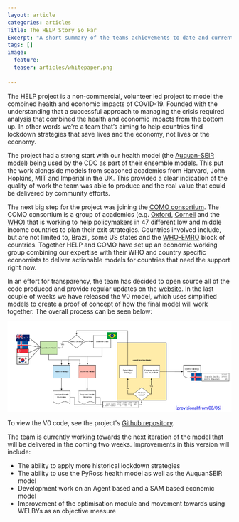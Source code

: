 ```yaml
---
layout: article
categories: articles
Title: The HELP Story So Far
Excerpt: "A short summary of the teams achievements to date and current plan"
tags: []
image:
  feature:
  teaser: articles/whitepaper.png

---
```


The HELP project is a non-commercial, volunteer led project to model the combined health and economic impacts of COVID-19. Founded with the understanding that a successful approach to managing the crisis required analysis that combined the health and economic impacts from the bottom up. In other words we’re a team that’s aiming to help countries find lockdown strategies that save lives and the economy, not lives or the economy.

The project had a strong start with our health model (the [Auquan-SEIR model](https://blog.auquan.com/page/cvdmdl2)) being used by the CDC as part of their ensemble models. This put the work alongside models from seasoned academics from Harvard, John Hopkins, MIT and Imperial in the UK. This provided a clear indication of the quality of work the team was able to produce and the real value that could be delivered by community efforts.

The next big step for the project was joining the [COMO consortium](https://www.tropicalmedicine.ox.ac.uk/news/como-consortium-the-covid-19-pandemic-modelling-in-context). The COMO consortium is a group of academics (e.g. [Oxford](https://www.tropicalmedicine.ox.ac.uk/team/lisa-white), [Cornell](https://weillcornell.org/nathanielhupert) and the [WHO](https://www.linkedin.com/in/keyrellous-adib/)) that is working to help policymakers in 47 different low and middle income countries to plan their exit strategies. Countries involved include, but are not limited to, Brazil, some US states and the [WHO-EMRO](http://www.emro.who.int/index.html) block of countries. Together HELP and COMO have set up an economic working group combining our expertise with their WHO and country specific economists to deliver actionable models for countries that need the support right now.

In an effort for transparency, the team has decided to open source all of the code produced and provide regular updates on the [website](https://www.help-corona.com). In the last couple of weeks we have released the V0 model, which uses simplified models to create a proof of concept of how the final model will work together. The overall process can be seen below:

![Model Flow Diagram](/images/model_example.png)

To view the V0 code, see the project's [Github repository](https://github.com/Auquan/help_project/).

The team is currently working towards the next iteration of the model that will be delivered in the coming two weeks. Improvements in this version will include:

- The ability to apply more historical lockdown strategies
- The ability to use the PyRoss health model as well as the AuquanSEIR model
- Development work on an Agent based and a SAM based economic model
- Improvement of the optimisation module and movement towards using WELBYs as an objective measure
